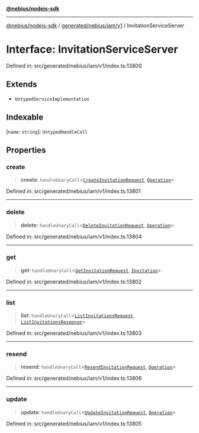 [**@nebius/nodejs-sdk**](../../../../../README.md)

---

[@nebius/nodejs-sdk](../../../../../README.md) / [generated/nebius/iam/v1](../README.md) / InvitationServiceServer

# Interface: InvitationServiceServer

Defined in: src/generated/nebius/iam/v1/index.ts:13800

## Extends

- `UntypedServiceImplementation`

## Indexable

\[`name`: `string`\]: `UntypedHandleCall`

## Properties

### create

> **create**: `handleUnaryCall`\<[`CreateInvitationRequest`](CreateInvitationRequest.md), [`Operation`](../../../common/v1/interfaces/Operation.md)\>

Defined in: src/generated/nebius/iam/v1/index.ts:13801

---

### delete

> **delete**: `handleUnaryCall`\<[`DeleteInvitationRequest`](DeleteInvitationRequest.md), [`Operation`](../../../common/v1/interfaces/Operation.md)\>

Defined in: src/generated/nebius/iam/v1/index.ts:13804

---

### get

> **get**: `handleUnaryCall`\<[`GetInvitationRequest`](GetInvitationRequest.md), [`Invitation`](Invitation.md)\>

Defined in: src/generated/nebius/iam/v1/index.ts:13802

---

### list

> **list**: `handleUnaryCall`\<[`ListInvitationsRequest`](ListInvitationsRequest.md), [`ListInvitationsResponse`](ListInvitationsResponse.md)\>

Defined in: src/generated/nebius/iam/v1/index.ts:13803

---

### resend

> **resend**: `handleUnaryCall`\<[`ResendInvitationRequest`](ResendInvitationRequest.md), [`Operation`](../../../common/v1/interfaces/Operation.md)\>

Defined in: src/generated/nebius/iam/v1/index.ts:13806

---

### update

> **update**: `handleUnaryCall`\<[`UpdateInvitationRequest`](UpdateInvitationRequest.md), [`Operation`](../../../common/v1/interfaces/Operation.md)\>

Defined in: src/generated/nebius/iam/v1/index.ts:13805
